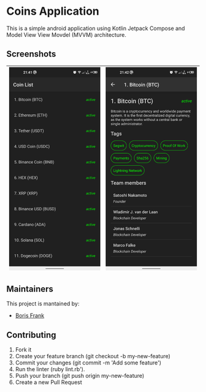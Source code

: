 # Coins Application
This is a simple android application using Kotlin Jetpack Compose and Model View View Movdel (MVVM) architecture.

## Screenshots
|  ![enter image description here](https://raw.githubusercontent.com/frankboris/CoinsApp/master/screenshots/HomeSreen.png)| ![enter image description here](https://raw.githubusercontent.com/frankboris/CoinsApp/master/screenshots/CoinDetailScreen.png) |
|--|--|


## Maintainers
This project is mantained by:
* [Boris Frank](http://github.com/frankboris)


## Contributing
1. Fork it
2. Create your feature branch (git checkout -b my-new-feature)
3. Commit your changes (git commit -m 'Add some feature')
4. Run the linter (ruby lint.rb').
5. Push your branch (git push origin my-new-feature)
6. Create a new Pull Request
